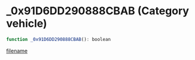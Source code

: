 # _0x91D6DD290888CBAB (Category vehicle)

```js
function _0x91D6DD290888CBAB(): boolean
```

[filename](_0x91D6DD290888CBAB_m.md ':include')